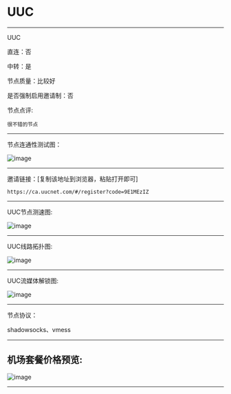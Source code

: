 # UUC

-------------------------

UUC

直连：否

中转：是

节点质量：比较好

是否强制启用邀请制：否

节点点评:

    很不错的节点

-------------------------

节点连通性测试图：

![image](/img/101.png)

-------------------------

邀请链接：[复制该地址到浏览器，粘贴打开即可]

    https://ca.uucnet.com/#/register?code=9E1MEzIZ

-------------------------

UUC节点测速图:

![image](/img/102.png)

-------------------------

UUC线路拓扑图:

![image](/img/103.png)

-------------------------

UUC流媒体解锁图:

![image](/img/104.png)

-------------------------

节点协议：

shadowsocks、vmess

-------------------------

## 机场套餐价格预览:

![image](/price/uuc/1.png)



-------------------------
